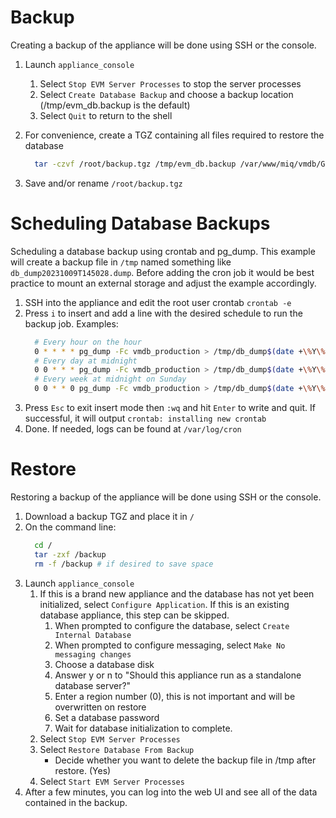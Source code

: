 ---
---

# Backup
Creating a backup of the appliance will be done using SSH or the console.

1. Launch `appliance_console`
   1. Select `Stop EVM Server Processes` to stop the server processes
   2. Select `Create Database Backup` and choose a backup location (/tmp/evm_db.backup is the default)
   3. Select `Quit` to return to the shell
2. For convenience, create a TGZ containing all files required to restore the database
   ```bash
     tar -czvf /root/backup.tgz /tmp/evm_db.backup /var/www/miq/vmdb/GUID /var/www/miq/vmdb/certs/v2_key
   ```

3. Save and/or rename `/root/backup.tgz`

# Scheduling Database Backups
Scheduling a database backup using crontab and pg_dump.
This example will create a backup file in `/tmp` named something like `db_dump20231009T145028.dump`.
Before adding the cron job it would be best practice to mount an external storage and adjust the example accordingly.

1. SSH into the appliance and edit the root user crontab `crontab -e`
2. Press `i` to insert and add a line with the desired schedule to run the backup job. Examples:
   ```bash
     # Every hour on the hour
     0 * * * * pg_dump -Fc vmdb_production > /tmp/db_dump$(date +\%Y\%m\%dT\%H\%M\%S).dump
     # Every day at midnight
     0 0 * * * pg_dump -Fc vmdb_production > /tmp/db_dump$(date +\%Y\%m\%dT\%H\%M\%S).dump
     # Every week at midnight on Sunday
     0 0 * * 0 pg_dump -Fc vmdb_production > /tmp/db_dump$(date +\%Y\%m\%dT\%H\%M\%S).dump
   ```
3. Press `Esc` to exit insert mode then `:wq` and hit `Enter` to write and quit.  If successful, it will output `crontab: installing new crontab`
4. Done. If needed, logs can be found at `/var/log/cron`

# Restore
Restoring a backup of the appliance will be done using SSH or the console.

1. Download a backup TGZ and place it in `/`
2. On the command line:
   ```bash
     cd /
     tar -zxf /backup
     rm -f /backup # if desired to save space
   ```
3. Launch `appliance_console`
   1. If this is a brand new appliance and the database has not yet been initialized, select `Configure Application`. If this is an existing database appliance, this step can be skipped.
      1. When prompted to configure the database, select `Create Internal Database`
      2. When prompted to configure messaging, select `Make No messaging changes`
      3. Choose a database disk
      4. Answer y or n to "Should this appliance run as a standalone database server?"
      5. Enter a region number (0), this is not important and will be overwritten on restore
      6. Set a database password
      7. Wait for database initialization to complete.
   2. Select `Stop EVM Server Processes`
   3. Select `Restore Database From Backup`
      - Decide whether you want to delete the backup file in /tmp after restore. (Yes)
   4. Select `Start EVM Server Processes`
4. After a few minutes, you can log into the web UI and see all of the data contained in the backup.
